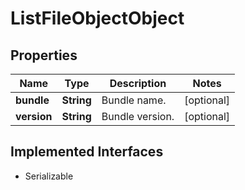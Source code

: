 

# ListFileObjectObject


## Properties

Name | Type | Description | Notes
------------ | ------------- | ------------- | -------------
**bundle** | **String** | Bundle name. |  [optional]
**version** | **String** | Bundle version. |  [optional]


## Implemented Interfaces

* Serializable


